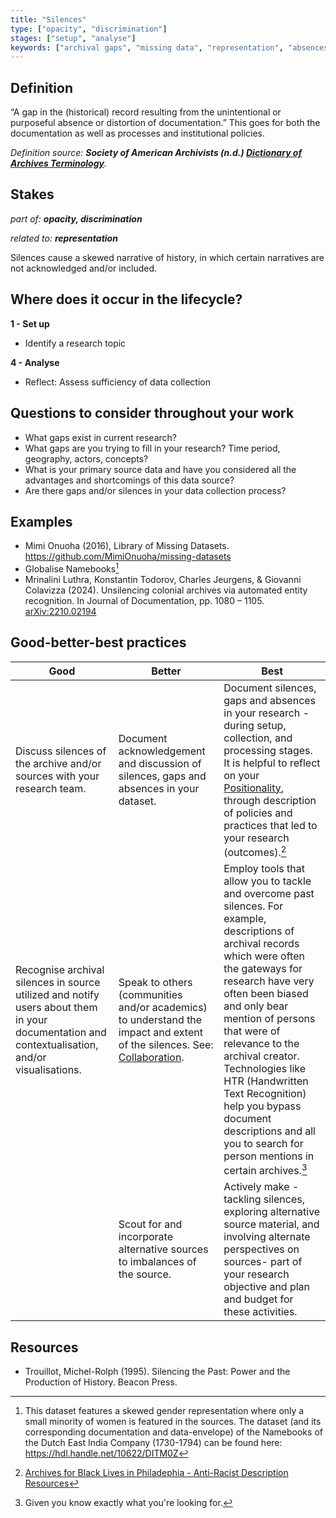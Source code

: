 ```yaml
---
title: "Silences"
type: ["opacity", "discrimination"]
stages: ["setup", "analyse"]
keywords: ["archival gaps", "missing data", "representation", "absences", "documentation", "historical record"]
---
```


## Definition
“A gap in the (historical) record resulting from the unintentional or purposeful absence or distortion of documentation.” This goes for both the documentation as well as processes and institutional policies.


_Definition source: **Society of American Archivists (n.d.) [Dictionary of
Archives Terminology](https://dictionary.archivists.org/entry/archival-silence.html )**._ 

## Stakes
_part of: **opacity, discrimination**_

_related to: **representation**_

Silences cause a skewed narrative of history, in which certain narratives are not acknowledged and/or included. 


## Where does it occur in the lifecycle?

**1 - Set up**
- Identify a research topic

**4 - Analyse**
- Reflect: Assess sufficiency of data collection

## Questions to consider throughout your work
- What gaps exist in current research? 
- What gaps are you trying to fill in your research? Time period, geography, actors, concepts?
- What is your primary source data and have you considered all the advantages and shortcomings of this data source? 
- Are there gaps and/or silences in your data collection process?

## Examples
- Mimi Onuoha (2016), Library of Missing Datasets. https://github.com/MimiOnuoha/missing-datasets 
- Globalise Namebooks[^1] 
- Mrinalini Luthra, Konstantin Todorov, Charles Jeurgens, & Giovanni Colavizza (2024). Unsilencing colonial archives via automated entity recognition. In Journal of Documentation, pp. 1080 – 1105. [arXiv:2210.02194](https://arxiv.org/abs/2210.02194)


## Good-better-best practices

| Good | Better | Best|
|---|---|---|
|Discuss silences of the archive and/or sources with your research team. | Document acknowledgement and discussion of silences, gaps and absences in your dataset.| Document silences, gaps and absences in your research - during setup, collection, and processing stages. It is helpful to reflect on your [Positionality](../positionality), through description of policies and practices that led to your research (outcomes).[^2]|
| Recognise archival silences in source utilized and notify users about them in your documentation and contextualisation, and/or visualisations. | Speak to others (communities and/or academics) to understand the impact and extent of the silences. See: [Collaboration](../collaboration).| Employ tools that allow you to tackle and overcome past silences. For example, descriptions of archival records which were often the gateways for research have very often been biased and only bear mention of persons that were of relevance to the archival creator. Technologies like HTR (Handwritten Text Recognition) help you bypass document descriptions and all you to search for person mentions in certain archives.[^3] |
| | Scout for and incorporate alternative sources to imbalances of the source. | Actively make - tackling silences, exploring alternative source material, and involving alternate perspectives on sources- part of your research objective and plan and budget for these activities.|

## Resources
- Trouillot, Michel-Rolph (1995). Silencing the Past: Power and the Production of History. Beacon Press.

[^1]: This dataset features a skewed gender representation where only a small minority of women is featured in the sources. The dataset (and its corresponding documentation and data-envelope) of the Namebooks of the Dutch East India Company (1730-1794) can be found here: https://hdl.handle.net/10622/DITM0Z
[^2]: [Archives for Black Lives in Philadephia - Anti-Racist Description Resources](https://archivesforblacklives.wordpress.com/wp-content/uploads/2019/10/ardr_final.pdf)
[^3]: Given you know exactly what you're looking for. 
 